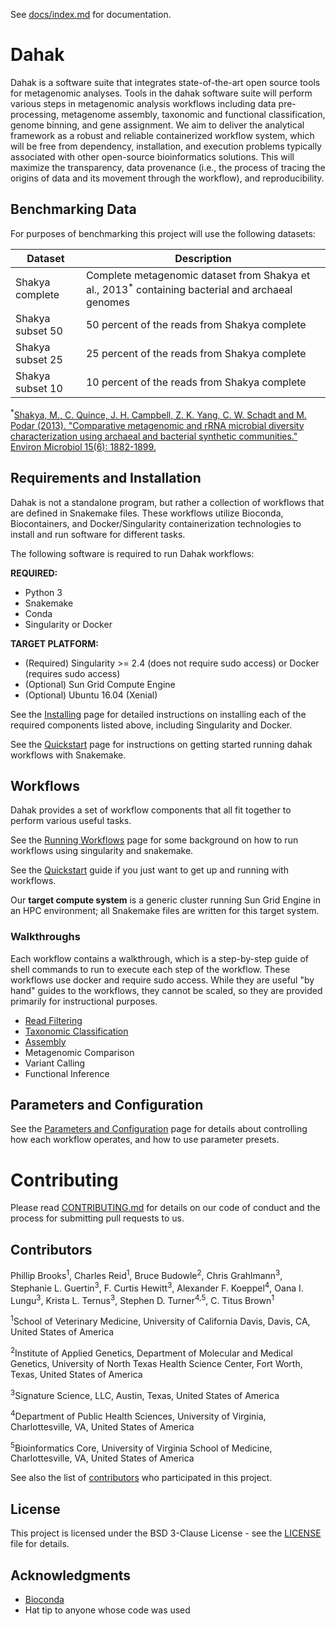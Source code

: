 See [docs/index.md](docs/index.md) for documentation.

# Dahak

Dahak is a software suite that integrates state-of-the-art open source tools
for metagenomic analyses. Tools in the dahak software suite will perform
various steps in metagenomic analysis workflows including data pre-processing,
metagenome assembly, taxonomic and functional classification, genome binning,
and gene assignment. We aim to deliver the analytical framework as a robust and
reliable containerized workflow system, which will be free from dependency,
installation, and execution problems typically associated with other
open-source bioinformatics solutions. This will maximize the transparency, data
provenance (i.e., the process of tracing the origins of data and its movement
through the workflow), and reproducibility.


## Benchmarking Data 

For purposes of benchmarking this project will use the following datasets: 

| Dataset |Description |
|---|---|
| Shakya complete | Complete metagenomic dataset from Shakya et al., 2013<sup>*</sup> containing bacterial and archaeal genomes|
| Shakya subset 50 | 50 percent of the reads from Shakya complete|
| Shakya subset 25 | 25 percent of the reads from Shakya complete|
| Shakya subset 10 | 10 percent of the reads from Shakya complete|

<sup>*</sup>[Shakya, M., C. Quince, J. H. Campbell, Z. K. Yang, C. W. Schadt and M. Podar (2013). "Comparative metagenomic and rRNA microbial diversity characterization using archaeal and bacterial synthetic communities." Environ Microbiol 15(6): 1882-1899.](https://www.ncbi.nlm.nih.gov/pmc/articles/PMC3665634/)

## Requirements and Installation

Dahak is not a standalone program, but rather a collection of workflows
that are defined in Snakemake files. These workflows utilize Bioconda,
Biocontainers, and Docker/Singularity containerization technologies to
install and run software for different tasks.

The following software is required to run Dahak workflows:

**REQUIRED:**

* Python 3
* Snakemake
* Conda
* Singularity or Docker

**TARGET PLATFORM:**

* (Required) Singularity >= 2.4 (does not require sudo access) or Docker
  (requires sudo access)
* (Optional) Sun Grid Compute Engine
* (Optional) Ubuntu 16.04 (Xenial)

See the [Installing](installing.md) page for detailed instructions
on installing each of the required components listed above,
including Singularity and Docker.

See the [Quickstart](quickstart.md) page for instructions on getting 
started running dahak workflows with Snakemake.


## Workflows 

Dahak provides a set of workflow components that all fit together to perform 
various useful tasks. 

See the [Running Workflows](running_workflows.md) page for some background
on how to run workflows using singularity and snakemake.

See the [Quickstart](quickstart.md) guide if you just want to get
up and running with workflows.

Our **target compute system** is a generic cluster running Sun Grid Engine
in an HPC environment; all Snakemake files are written for this target
system.

### Walkthroughs

Each workflow contains a walkthrough, which is a step-by-step guide
of shell commands to run to execute each step of the workflow.
These workflows use docker and require sudo access. While they are
useful "by hand" guides to the workflows, they cannot be scaled,
so they are provided primarily for instructional purposes.

* [Read Filtering](readfilt_walkthru.md)
* [Taxonomic Classification](taxclass_walkthru.md)
* [Assembly](assembly_walkthru.md)
* Metagenomic Comparison
* Variant Calling
* Functional Inference


## Parameters and Configuration

See the [Parameters and Configuration](config.md) page for details about
controlling how each workflow operates, and how to use parameter presets.


# Contributing

Please read
[CONTRIBUTING.md](https://github.com/dahak-metagenomics/dahak/blob/master/CONTRIBUTING.md)
for details on our code of conduct and the process for submitting pull requests to us.

## Contributors

Phillip Brooks<sup>1</sup>, Charles Reid<sup>1</sup>, Bruce Budowle<sup>2</sup>, Chris Grahlmann<sup>3</sup>, Stephanie L. Guertin<sup>3</sup>, F. Curtis Hewitt<sup>3</sup>, Alexander F. Koeppel<sup>4</sup>, Oana I. Lungu<sup>3</sup>, Krista L. Ternus<sup>3</sup>, Stephen D. Turner<sup>4,</sup><sup>5</sup>, C. Titus Brown<sup>1</sup>

<sup>1</sup>School of Veterinary Medicine, University of California Davis, Davis, CA, United States of America 

<sup>2</sup>Institute of Applied Genetics, Department of Molecular and Medical Genetics, University of North Texas Health Science Center, Fort Worth, Texas, United States of America

<sup>3</sup>Signature Science, LLC, Austin, Texas, United States of America

<sup>4</sup>Department of Public Health Sciences, University of Virginia, Charlottesville, VA, United States of America

<sup>5</sup>Bioinformatics Core, University of Virginia School of Medicine, Charlottesville, VA, United States of America

See also the list of [contributors](https://github.com/dahak-metagenomics/dahak/graphs/contributors) who participated in this project.

## License

This project is licensed under the BSD 3-Clause License - see the
[LICENSE](https://github.com/dahak-metagenomics/dahak/blob/master/LICENSE) file
for details.

## Acknowledgments

* [Bioconda](https://bioconda.github.io) 
* Hat tip to anyone whose code was used

